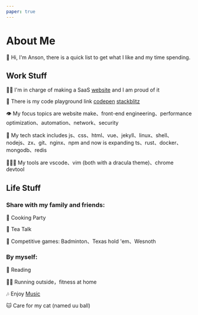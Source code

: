 ```yaml
---
paper: true
---
```


# About Me

🥳 Hi, I'm Anson, there is a quick list to get what I like and my time spending.

## Work Stuff

🧙🏼 I'm in charge of making a SaaS [website](https://www.ricequant.com) and I am proud of it

🧪 There is my code playground link [codepen](https://codepen.io/anson09/pens/public) [stackblitz](https://stackblitz.com/@anson09)

👁 My focus topics are website make、front-end engineering、performance optimization、automation、network、security

🦾 My tech stack includes js、css、html、vue、jekyll、linux、shell、nodejs、zx、git、nginx、npm and now is expanding ts、rust、docker、mongodb、redis

🧛🏻‍♂️ My tools are vscode、vim (both with a dracula theme)、chrome devtool

## Life Stuff

### Share with my family and friends:

🥘 Cooking Party

🍵 Tea Talk

🤝 Competitive games: Badminton、Texas hold 'em、Wesnoth

### By myself:

📖 Reading

🏃🏻 Running outside，fitness at home

🎶 Enjoy [Music](https://music.163.com/#/playlist?id=488286297)

🐱 Care for my cat (named uu ball)

